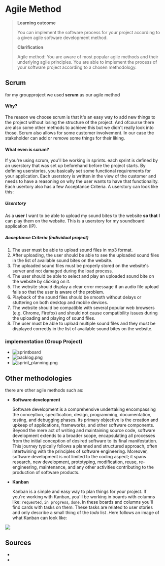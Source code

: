 # Agile Method

>**Learning outcome**
>
>You can implement the software process for your project according to a given agile software development method.
>
>**Clarification**
>
>Agile method: You are aware of most popular agile methods and their underlying agile principles. You are able to implement the process of your software project according to a chosen methodology.

## Scrum

for my groupproject we used **scrum** as our agile method

#### Why?

The reason we choose scrum is that it's an easy way to add new things to the project without losing the structure of the project. And ofcourse there are also some other methods to achieve this but we didn't really look into those.
Scrum also allows for some customer involvement. In our case the stakeholder can add or remove some things for their liking.

#### What even is scrum?
If you're using scrum, you'll be working in sprints. each sprint is defined by an userstory that was set up beforehand before the project starts. By defining userstories, you basically set some functional requirements for your application. Each userstory is written in the view of the customer and needs to have a reasoning on why the user wants to have that functionality. Each usertory also has a few Acceptance Criteria. A userstory can look like this:
##### Userstory
As a **user** I want to be able to upload my sound bites to the website **so that** I can play them on the website. This is a userstory for my soundboard application (IP). 
##### Acceptance Criteria (Individual project)
1. The user must be able to upload sound files in mp3 format.
2. After uploading, the user should be able to see the uploaded sound files in the list of available sound bites on the website.
3. The uploaded sound files must be properly stored on the website's server and not damaged during the load process.
4. The user should be able to select and play an uploaded sound bite on the website by clicking on it.
5. The website should display a clear error message if an audio file upload fails so that the user is aware of the problem.
6. Playback of the sound files should be smooth without delays or stuttering on both desktop and mobile devices.
7. The website should be compatible with several popular web browsers (e.g. Chrome, Firefox) and should not cause compatibility issues during the uploading and playing of sound files.
8. The user must be able to upload multiple sound files and they must be displayed correctly in the list of available sound bites on the website.


### implementation (Group Project)
- ![sprintboard](sprintboard.png)
- ![backlog.png](backlog.png)
- ![sprint_planning.png](sprint_planning.png) 


## Other methodologies

there are other agile methods such as:

- **Software development**

  Software development is a comprehensive undertaking encompassing the conception, specification, design, programming, documentation, testing, and debugging phases. Its primary objective is the creation and upkeep of applications, frameworks, and other software components. Beyond the mere act of writing and maintaining source code, software development extends to a broader scope, encapsulating all processes from the initial conception of desired software to its final manifestation. This journey typically follows a planned and structured approach, often intertwining with the principles of software engineering. Moreover, software development is not limited to the coding aspect; it spans research, new development, prototyping, modification, reuse, re-engineering, maintenance, and any other activities contributing to the production of software products.

- **Kanban**

  Kanban is a simple and easy way to plan things for your project. If you're working with Kanban, you'll be working in boards with columns like: `requested`, `in progress`, `done`. in these boards and columns you'll find cards with tasks on them. These tasks are related to user stories and only describe a small thing of the _todo_ list .Here follows an image of what Kanban can look like:

![](https://teamhood.com/wp-content/uploads/2021/09/Simple-kanban-board-example.png)


## Sources

- [](https://www.digite.com/kanban/what-is-kanban/) 
- [](https://www.digite.com/agile/agile-methodology/#agile-methodology)
